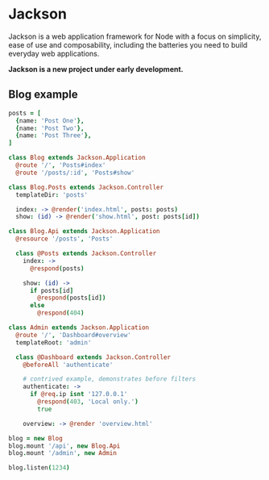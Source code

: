 Jackson
=======

Jackson is a web application framework for Node with a focus on simplicity, ease of use and composability, including the batteries you need to build everyday web applications.

**Jackson is a new project under early development.**

Blog example
------------

```coffeescript
posts = [
  {name: 'Post One'},
  {name: 'Post Two'},
  {name: 'Post Three'},
]

class Blog extends Jackson.Application
  @route '/', 'Posts#index'
  @route '/posts/:id', 'Posts#show'

class Blog.Posts extends Jackson.Controller
  templateDir: 'posts'

  index: -> @render('index.html', posts: posts)
  show: (id) -> @render('show.html', post: posts[id])

class Blog.Api extends Jackson.Application
  @resource '/posts', 'Posts'

  class @Posts extends Jackson.Controller
    index: ->
      @respond(posts)

    show: (id) ->
      if posts[id]
        @respond(posts[id])
      else
        @respond(404)

class Admin extends Jackson.Application
  @route '/', 'Dashboard#overview'
  templateRoot: 'admin'

  class @Dashboard extends Jackson.Controller
    @beforeAll 'authenticate'

    # contrived example, demonstrates before filters
    authenticate: ->
      if @req.ip isnt '127.0.0.1'
        @respond(403, 'Local only.')
        true

    overview: -> @render 'overview.html'

blog = new Blog
blog.mount '/api', new Blog.Api
blog.mount '/admin', new Admin

blog.listen(1234)
```
